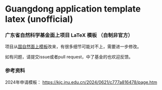 # Guangdong application template latex (unofficial)

### 广东省自然科学基金面上项目 LaTeX 模板 （自制非官方）

项目从[国自然面上模板](https://github.com/Ruzim/NSFC-application-template-latex)改来，有很多细节可能对不上，需要进一步修改。

如有问题，请提交issue或者pull request，中了基金的也欢迎反馈。


### 参考资料
2024年申请模板： https://kjc.jnu.edu.cn/2024/0621/c777a816478/page.htm
